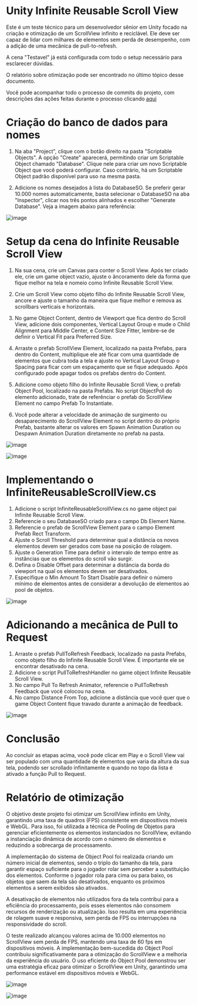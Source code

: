 # Unity Infinite Reusable Scroll View
Este é um teste técnico para um desenvolvedor sênior em Unity focado na criação e otimização de um ScrollView infinito e reciclável. Ele deve ser capaz de lidar com milhares de elementos sem perda de desempenho, com a adição de uma mecânica de pull-to-refresh.

A cena "Testavel" já está configurada com todo o setup necessário para esclarecer dúvidas. 

O relatório sobre otimização pode ser encontrado no último tópico desse documento.

Você pode acompanhar todo o processo de commits do projeto, com descrições das ações feitas durante o processo clicando [aqui](https://github.com/MarceloAlves8799/Unity-Infinite-Reusable-Scroll-View/commits?author=MarceloAlves8799)

# Criação do banco de dados para nomes
1. Na aba "Project", clique com o botão direito na pasta "Scriptable Objects". A opção "Create" aparecerá, permitindo criar um Scriptable Object chamado "Database". Clique nele para criar um novo Scriptable Object que você poderá configurar. Caso contrário, há um Scriptable Object padrão disponível para uso na mesma pasta.
 
2. Adicione os nomes desejados à lista do DatabaseSO. Se preferir gerar 10.000 nomes automaticamente, basta selecionar o DatabaseSO na aba "Inspector", clicar nos três pontos alinhados e escolher "Generate Database". Veja a imagem abaixo para referência:

![image](https://github.com/MarceloAlves8799/Unity-Infinite-Reusable-Scroll-View/assets/48249122/10618557-4163-406d-81f1-fcd80404ad15)


# Setup da cena do Infinite Reusable Scroll View
1. Na sua cena, crie um Canvas para conter o Scroll View. Após ter criado ele, crie um game object vazio, ajuste o âncoramento dele da forma que fique melhor na tela e nomeio como Infinite Reusable Scroll View.

2. Crie um Scroll View como objeto filho do Infinite Reusable Scroll View, ancore e ajuste o tamanho da maneira que fique melhor e remova as scrollbars verticais e horizontais.

3. No game Object Content, dentro de Viewport que fica dentro do Scroll View, adicione dois componentes, Vertical Layout Group e mude o Child Alignment para Middle Center, e Content Size Fitter, lembre-se de definir o Vertical Fit para Preferred Size.

4. Arraste o prefab ScrollView Element, localizado na pasta Prefabs, para dentro do Content, multiplique ele até ficar com uma quantidade de elementos que cubra toda a tela e ajuste no Vertical Layout Group o Spacing para ficar com um espaçamento que se fique adequado. Após configurado pode apagar todos os prefabs dentro do Content.

5. Adicione como objeto filho do Infinite Reusable Scroll View, o prefab Object Pool, localizado na pasta Prefabs. No script ObjectPoll do elemento adicionado, trate de referênciar o prefab do ScrollView Element no campo Prefab To Instantiate.

6. Você pode alterar a velocidade de animação de surgimento ou desaparecimento do ScrollView Element no script dentro do próprio Prefab, bastante alterar os valores em Spawn Animation Duration ou Despawn Animation Duration diretamente no prefab na pasta.

![image](https://github.com/MarceloAlves8799/Unity-Infinite-Reusable-Scroll-View/assets/48249122/ded51fd3-e430-4fdc-baf7-22c5ab69aa48)

![image](https://github.com/MarceloAlves8799/Unity-Infinite-Reusable-Scroll-View/assets/48249122/f67d3fb1-1651-40ec-8459-7d72ce569f22)


# Implementando o InfiniteReusableScrollView.cs
1. Adicione o script InfiniteReusableScrollView.cs no game object pai Infinite Reusable Scroll View.
2. Referencie o seu DatabaseSO criado para o campo Db Element Name.
3. Referencie o prefab de ScrollView Element para o campo Element Prefab Rect Transform.
4. Ajuste o Scroll Threshold para determinar qual a distância os novos elementos devem ser gerados com base na posição de rolagem.
5. Ajuste o Generation Time para definir o intervalo de tempo entre as instâncias que os elementos do scroll vão surgir.
6. Defina o Disable Offset para determinar a distância da borda do viewport na qual os elementos devem ser desativados.
7. Especifique o Min Amount To Start Disable para definir o número mínimo de elementos antes de considerar a devolução de elementos ao pool de objetos.

![image](https://github.com/MarceloAlves8799/Unity-Infinite-Reusable-Scroll-View/assets/48249122/38bd58b6-1609-45dd-b2b7-fecd03625f55)

# Adicionando a mecânica de Pull to Request
1. Arraste o prefab PullToRefresh Feedback, localizado na pasta Prefabs, como objeto filho do Infinite Reusable Scroll View. É importante ele se encontrar desativado na cena.
2. Adicione o script PullToRefreshHandler no game object Infinite Reusable Scroll View.
3. No campo Pull To Refresh Animator, referencie o PullToRefresh Feedback que você colocou na cena.
4. No campo Distance From Top, adicione a distância que você quer que o game Object Content fique travado durante a animação de feedback.

![image](https://github.com/MarceloAlves8799/Unity-Infinite-Reusable-Scroll-View/assets/48249122/4e36d70c-1f1a-4b22-8ac5-102c76b217fe)


# Conclusão
Ao concluir as etapas acima, você pode clicar em Play e o Scroll View vai ser populado com uma quantidade de elementos que varia da altura da sua tela, podendo ser scrollado infinitamente e quando no topo da lista é ativado a função Pull to Request.

# Relatório de otimização
O objetivo deste projeto foi otimizar um ScrollView infinito em Unity, garantindo uma taxa de quadros (FPS) consistente em dispositivos móveis e WebGL. Para isso, foi utilizada a técnica de Pooling de Objetos para gerenciar eficientemente os elementos instanciados no ScrollView, evitando a instanciação dinâmica de acordo com o número de elementos e reduzindo a sobrecarga de processamento.

A implementação do sistema de Object Pool foi realizada criando um número inicial de elementos, sendo o triplo do tamanho da tela, para garantir espaço suficiente para o jogador rolar sem perceber a substituição dos elementos. Conforme o jogador rola para cima ou para baixo, os objetos que saem da tela são desativados, enquanto os próximos elementos a serem exibidos são ativados.

A desativação de elementos não utilizados fora da tela contribui para a eficiência do processamento, pois esses elementos não consomem recursos de renderização ou atualização. Isso resulta em uma experiência de rolagem suave e responsiva, sem perda de FPS ou interrupções na responsividade do scroll.

O teste realizado alcançou valores acima de 10.000 elementos no ScrollView sem perda de FPS, mantendo uma taxa de 60 fps em dispositivos móveis. A implementação bem-sucedida do Object Pool contribuiu significativamente para a otimização do ScrollView e a melhoria da experiência do usuário. O uso eficiente do Object Pool demonstrou ser uma estratégia eficaz para otimizar o ScrollView em Unity, garantindo uma performance estável em dispositivos móveis e WebGL.

![image](https://github.com/MarceloAlves8799/Unity-Infinite-Reusable-Scroll-View/assets/48249122/546ff175-849f-4e5c-8299-735fcaf8f7b9)

![image](https://github.com/MarceloAlves8799/Unity-Infinite-Reusable-Scroll-View/assets/48249122/6a0a5f38-2b7b-4a37-bde1-71793541266d)































